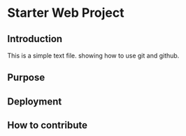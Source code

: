 # Starter Web Project
## Introduction 
This is a simple text file.
showing how to use git and github.

## Purpose

## Deployment

## How to contribute
